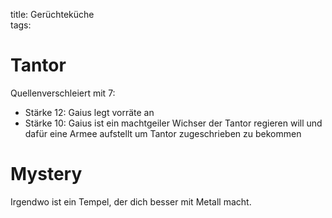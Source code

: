 title: Gerüchteküche  
tags:   
# Tantor
Quellenverschleiert mit 7:

* Stärke 12: Gaius legt vorräte an
* Stärke 10: Gaius ist ein machtgeiler Wichser der Tantor regieren will und dafür eine Armee aufstellt um Tantor zugeschrieben zu bekommen



# Mystery

Irgendwo ist ein Tempel, der dich besser mit Metall macht.
